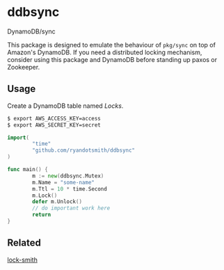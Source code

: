 # ddbsync

DynamoDB/sync

This package is designed to emulate the behaviour of `pkg/sync` on top of Amazon's DynamoDB. If you need a distributed locking mechanism, consider using this package and DynamoDB before standing up paxos or Zookeeper.

## Usage

Create a DynamoDB table named *Locks*.

```bash
$ export AWS_ACCESS_KEY=access
$ export AWS_SECRET_KEY=secret
```

```go
import(
		"time"
		"github.com/ryandotsmith/ddbsync"
)

func main() {
		m := new(ddbsync.Mutex)
		m.Name = "some-name"
		m.Ttl = 10 * time.Second
		m.Lock()
		defer m.Unlock()
		// do important work here
		return
}
```

## Related

[lock-smith](https://github.com/ryandotsmith/lock-smith)
